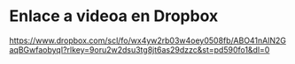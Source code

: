 # Enlace a videoa en Dropbox

https://www.dropbox.com/scl/fo/wx4yw2rb03w4oey0508fb/ABO41nAlN2GaqBGwfaobyqI?rlkey=9oru2w2dsu3tg8jt6as29dzzc&st=pd590fo1&dl=0